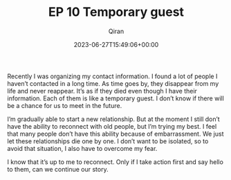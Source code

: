 ﻿---
title: EP 10 Temporary guest
author: Qiran
type: post
date: 2023-06-27T15:49:06+00:00
aliases: ["/ep-10-temporary-guest/"]
autoshare_autoshare_for_twitter:
  - 1
autoshare_tweet-allow-image:
  - yes
autoshare_status:
  - 'a:1:{i:0;a:3:{s:6:"status";s:9:"published";s:10:"twitter_id";i:1673720115261771777;s:10:"created_at";s:25:"2023-06-27T15:49:06+00:00";}}'
categories:
  - Podcast
  - Relationship

---
Recently I was organizing my contact information. I found a lot of people I haven&#8217;t contacted in a long time. As time goes by, they disappear from my life and never reappear. It&#8217;s as if they died even though I have their information. Each of them is like a temporary guest. I don&#8217;t know if there will be a chance for us to meet in the future.

I&#8217;m gradually able to start a new relationship. But at the moment I still don&#8217;t have the ability to reconnect with old people, but I&#8217;m trying my best. I feel that many people don&#8217;t have this ability because of embarrassment. We just let these relationships die one by one. I don&#8217;t want to be isolated, so to avoid that situation, I also have to overcome my fear.

I know that it&#8217;s up to me to reconnect. Only if I take action first and say hello to them, can we continue our story.

